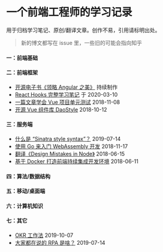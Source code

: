 # 一个前端工程师的学习记录

用于归档学习笔记、原创/翻译文章。创作不易，引用请标明出处。

> 新的博文都写在 issue 里，一些旧的可能会指向知乎

#### 一：前端基础

#### 二：前端框架

* [开源电子书《领略 Angular 之美》](https://github.com/olivewind/angular-deep) 持续制作
* [React Hooks 完整学习笔记](https://github.com/olivewind/blog/issues/1) 于  2020-03-10
* [一篇文章学会 Vue 项目单元测试](https://zhuanlan.zhihu.com/p/48758013) 2018-11-08
* [开源 Vue 组件库 DaoStyle](https://zhuanlan.zhihu.com/p/46603300) 2018-10-12

#### 三：服务端

* [什么是 “Sinatra style syntax”？](https://zhuanlan.zhihu.com/p/73531136) 2019-07-14
* [使用 Go 来入门 WebAssembly 开发](https://zhuanlan.zhihu.com/p/50189676) 2018-11-17
* [翻译《Design Mistakes in Node》](https://zhuanlan.zhihu.com/p/37637923) 2018-06-15
* [基于 Docker 打造前端持续集成开发环境](https://zhuanlan.zhihu.com/p/37961402) 2018-06-11

#### 四：算法/数据结构

#### 五：移动/桌面端

#### 六：计算机知识

#### 七：其它

* [OKR 工作法](https://zhuanlan.zhihu.com/p/85453990) 2019-10-07
* [大家都在说的 RPA 是啥？](https://zhuanlan.zhihu.com/p/73478346) 2019-07-14
